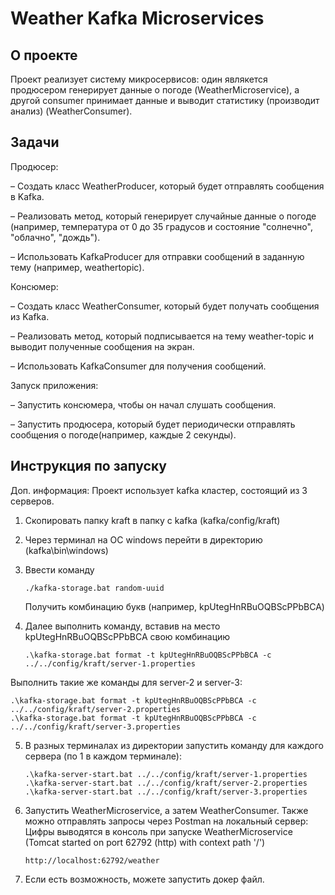# Weather Kafka Microservices

## О проекте

Проект реализует систему микросервисов: один являкется продюсером генерирует данные о погоде (WeatherMicroservice), а другой consumer принимает данные и выводит статистику (производит анализ) (WeatherConsumer).

## Задачи
Продюсер:

 – Создать класс WeatherProducer, который будет отправлять сообщения в Kafka.
 
 – Реализовать метод, который генерирует случайные данные о погоде (например, температура
от 0 до 35 градусов и состояние "солнечно", "облачно", "дождь").

 – Использовать KafkaProducer для отправки сообщений в заданную тему (например, weathertopic).
 
Консюмер:

 – Создать класс WeatherConsumer, который будет получать сообщения из Kafka.
 
 – Реализовать метод, который подписывается на тему weather-topic и выводит полученные
сообщения на экран.

 – Использовать KafkaConsumer для получения сообщений.
 
Запуск приложения:

 – Запустить консюмера, чтобы он начал слушать сообщения.
 
 – Запустить продюсера, который будет периодически отправлять сообщения о погоде(например, каждые 2 секунды). 

 ## Инструкция по запуску

 Доп. информация: Проект использует kafka кластер, состоящий из 3 серверов. 
 
 1. Скопировать папку kraft в папку с kafka (kafka/config/kraft)
 2. Через терминал на ОС windows перейти в директорию (kafka\bin\windows)
 3. Ввести команду
    ```
    ./kafka-storage.bat random-uuid
    ```
    
    Получить комбинацию букв (например, kpUtegHnRBuOQBScPPbBCA)
    
 4. Далее выполнить команду, вставив на место kpUtegHnRBuOQBScPPbBCA свою комбинацию
    ```
    .\kafka-storage.bat format -t kpUtegHnRBuOQBScPPbBCA -c ../../config/kraft/server-1.properties
    ```
 Выполнить такие же команды для server-2 и server-3:
    
    .\kafka-storage.bat format -t kpUtegHnRBuOQBScPPbBCA -c ../../config/kraft/server-2.properties
    .\kafka-storage.bat format -t kpUtegHnRBuOQBScPPbBCA -c ../../config/kraft/server-3.properties

 5. В разных терминалах из директории запустить команду для каждого сервера (по 1 в каждом терминале):
    ```
    .\kafka-server-start.bat ../../config/kraft/server-1.properties
    .\kafka-server-start.bat ../../config/kraft/server-2.properties
    .\kafka-server-start.bat ../../config/kraft/server-3.properties
    ```

 6. Запустить WeatherMicroservice, а затем WeatherConsumer. Также можно отправлять запросы через Postman на локальный сервер:
Цифры выводятся в консоль при запуске WeatherMicroservice (Tomcat started on port 62792 (http) with context path '/')
     ```
    http://localhost:62792/weather
       ```
 7. Если есть возможность, можете запустить докер файл.
   
